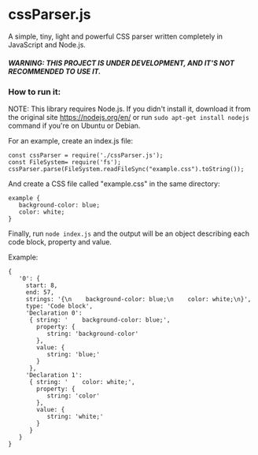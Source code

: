 # cssParser.js
A simple, tiny, light and powerful CSS parser written completely in JavaScript and Node.js.
##### WARNING: THIS PROJECT IS UNDER DEVELOPMENT, AND IT'S NOT RECOMMENDED TO USE IT.

### How to run it:<br>
NOTE: This library requires Node.js. If you didn't install it, download it from the original site https://nodejs.org/en/ or run `sudo apt-get install nodejs` command if you're on Ubuntu or Debian.

For an example, create an index.js file:

    const cssParser = require('./cssParser.js');
    const FileSystem= require('fs');
    cssParser.parse(FileSystem.readFileSync("example.css").toString());

And create a CSS file called "example.css" in the same directory:

    example {
       background-color: blue;
       color: white;
    }

Finally, run `node index.js` and the output will be an object describing each code block, property and value.

Example:

    {
       '0': {
         start: 8,
         end: 57,
         strings: '{\n    background-color: blue;\n    color: white;\n}',
         type: 'Code block',
         'Declaration 0': 
          { string: '    background-color: blue;',
            property: {
               string: 'background-color'
            },
            value: {
               string: 'blue;'
            }
          },
         'Declaration 1': 
          { string: '    color: white;',
            property: {
               string: 'color'
            },
            value: {
               string: 'white;'
            }
          }
       }
    }
